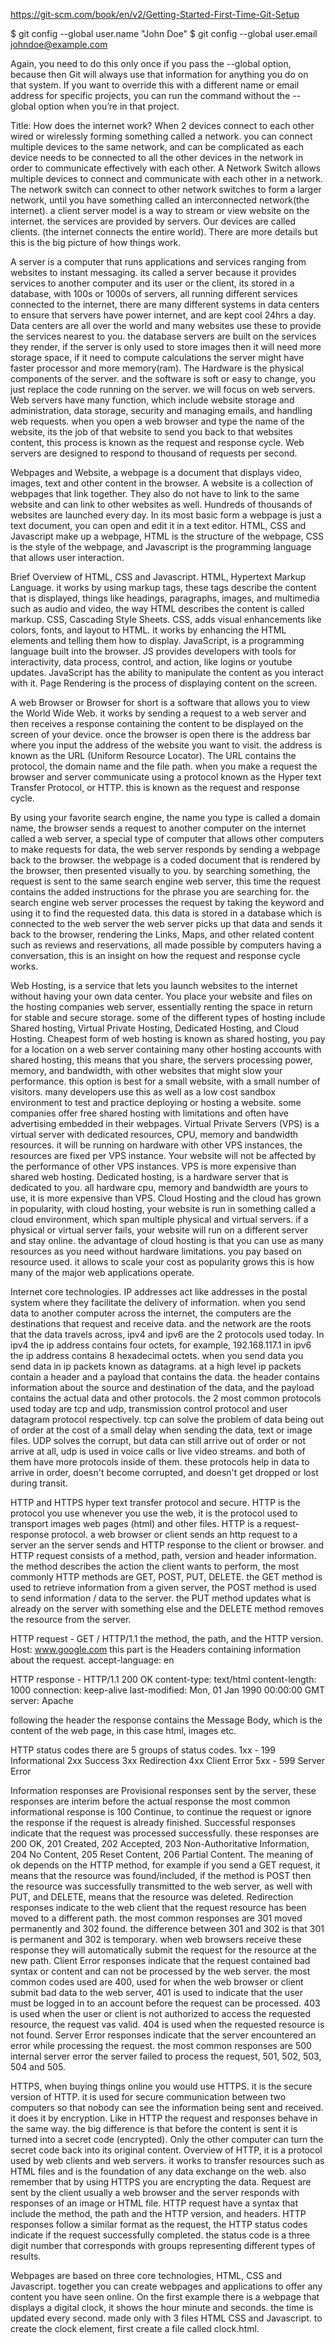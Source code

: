https://git-scm.com/book/en/v2/Getting-Started-First-Time-Git-Setup

$ git config --global user.name "John Doe"
$ git config --global user.email johndoe@example.com

Again, you need to do this only once if you pass the --global option, because then Git will always use that information for anything you do on that system. If you want to override this with a different name or email address for specific projects, you can run the command without the --global option when you’re in that project.



Title: How does the internet work?
When 2 devices connect to each other wired or wirelessly forming something called a network. you can connect multiple devices to the same network, and can be complicated as each device needs to be connected to all the other devices in the network in order to communicate effectively with each other. A Network Switch allows multiple devices to connect and communicate with each other in a network. The network switch can connect to other network switches to form a larger network, until you have something called an interconnected network(the internet).
a client server model is a way to stream or view website on the internet. the services are provided by servers. Our devices are called clients. (the internet connects the entire world). There are more details but this is the big picture of how things work.

A server is a computer that runs applications and services ranging from websites to instant messaging. its called a server because it provides services to another computer and its user or the client, its stored in a database, with 100s or 1000s of servers, all running different services connected to the internet, there are many different systems in data centers to ensure that servers have power internet, and are kept cool 24hrs a day. Data centers are all over the world and many websites use these to provide the services nearest to you. the database servers are built on the services they render, if the server is only used to store images then it will need more storage space, if it need to compute calculations the server might have faster processor and more memory(ram). The Hardware is the physical components of the server. and the software is soft or easy to change, you just replace the code running on the server. we will focus on web servers.
Web servers have many function, which include website storage and administration, data storage, security and managing emails, and handling web requests. when you open a web browser and type the name of the website, its the job of that website to send you back to that websites content, this process is known as the request and response cycle. Web servers are designed to respond to thousand of requests per second.

Webpages and Website, a webpage is a document that displays video, images, text and other content in the browser. A website is a collection of webpages that link together. They also do not have to link to the same website and can link to other websites as well. Hundreds of thousands of websites are launched every day. In its most basic form a webpage is just a text document, you can open and edit it in a text editor. HTML, CSS and Javascript make up a webpage, HTML is the structure of the webpage, CSS is the style of the webpage, and Javascript is the programming language that allows user interaction.

Brief Overview of HTML, CSS and Javascript.
HTML, Hypertext Markup Language. it works by using markup tags, these tags describe the content that is displayed, things like headings, paragraphs, images, and multimedia such as audio and video, the way HTML describes the content is called markup.
CSS, Cascading Style Sheets.
CSS, adds visual enhancements like colors, fonts, and layout to HTML. it works by enhancing the HTML elements and telling them how to display.
JavaScript, is a programming language built into the browser. JS provides developers with tools for interactivity, data process, control, and action, like logins or youtube updates. JavaScript has the ability to manipulate the content as you interact with it.
Page Rendering is the process of displaying content on the screen.

A web Browser or Browser for short is a software that allows you to view the World Wide Web. it works by sending a request to a web server and then receives a response containing the content to be displayed on the screen of your device. once the browser is open there is the address bar where you input the address of the website you want to visit. the address is known as the URL (Uniform Resource Locator). The URL contains the protocol, the domain name and the file path. when you make a request the browser and server communicate using a protocol known as the Hyper text Transfer Protocol, or HTTP. this is known as the request and response cycle.

By using your favorite search engine, the name you type is called a domain name, the browser sends a request to another computer on the internet called a web server, a special type of computer that allows other computers to make requests for data, the web server responds by sending a webpage back to the browser. the webpage is a coded document that is rendered by the browser, then presented visually to you. by searching something, the request is sent to the same search engine web server, this time the request contains the added instructions for the phrase you are searching for. the search engine web server processes the request by taking the keyword and using it to find the requested data. this data is stored in a database which is connected to the web server the web server picks up that data and sends it back to the browser, rendering the Links, Maps, and other related content such as reviews and reservations, all made possible by computers having a conversation, this is an insight on how the request and response cycle works.

Web Hosting, is a service that lets you launch websites to the internet without having your own data center. You place your website and files on the hosting companies web server, essentially renting the space in return for stable and secure storage. some of the different types of hosting include Shared hosting, Virtual Private Hosting, Dedicated Hosting, and Cloud Hosting.
Cheapest form of web hosting is known as shared hosting, you pay for a location on a web server containing many other hosting accounts with shared hosting, this means that you share, the servers processing power, memory, and bandwidth, with other websites that might slow your performance. this option is best for a small website, with a small number of visitors. many developers use this as well as a low cost sandbox environment to test and practice deploying or hosting a website. some companies offer free shared hosting with limitations and often have advertising embedded in their webpages.
Virtual Private Servers (VPS) is a virtual server with dedicated resources, CPU, memory and bandwidth resources. it will be running on hardware with other VPS instances, the resources are fixed per VPS instance. Your website will not be affected by the performance of other VPS instances. VPS is more expensive than shared web hosting.
Dedicated hosting, is a hardware server that is dedicated to you. all hardware cpu, memory and bandwidth are yours to use, it is more expensive than VPS.
Cloud Hosting and the cloud has grown in popularity, with cloud hosting, your website is run in something called a cloud environment, which span multiple physical and virtual servers. if a physical or virtual server fails, your website will run on a different server and stay online. the advantage of cloud hosting is that you can use as many resources as you need without hardware limitations.  you pay based on resource used. it allows to scale your cost as popularity grows this is how many of the major web applications operate.

Internet core technologies.
IP addresses act like addresses in the postal system where they facilitate the delivery of information.
when you send data to another computer across the internet, the computers are the destinations that request and receive data. and the network are the roots that the data travels across, ipv4 and ipv6 are the 2 protocols used today. In ipv4 the ip address contains four octets, for example, 192.168.117.1 in ipv6 the ip address contains 8 hexadecimal octets. when you send data you send data in ip packets known as datagrams. at a high level ip packets contain a header and a payload that contains the data. the header contains information about the source and destination of the data, and the payload contains the actual data and other protocols. the 2 most common protocols used today are tcp and udp, transmission control protocol and user datagram protocol respectively. tcp can solve the problem of data being out of order at the cost of a small delay when sending the data, text or image files. UDP solves the corrupt, but data can still arrive out of order or not arrive at all, udp is used in voice calls or live video streams. and both of them have more protocols inside of them. these protocols help in data to arrive in order, doesn't become corrupted, and doesn't get dropped or lost during transit.

HTTP and HTTPS hyper text transfer protocol and secure.
HTTP is the protocol you  use whenever you use the web, it is the protocol used to transport images web pages (html) and other files. HTTP is a request-response protocol. a web browser or client sends an http request to a server an the server sends and HTTP response to the client or browser.
and HTTP request consists of a method, path, version and header information. the method describes the action the client wants to perform, the most commonly HTTP methods are GET, POST, PUT, DELETE.
the GET method is used to retrieve information from a given server, the POST method is used to send information / data to the server. the PUT method updates what is already on the server with something else and the DELETE method removes the resource from the server.

HTTP request -
GET / HTTP/1.1              the method, the path, and the HTTP version.
Host: www.google.com        this part is the Headers containing information about the request.
accept-language: en

HTTP response -
HTTP/1.1 200 OK
content-type: text/html
content-length: 1000
connection: keep-alive
last-modified: Mon, 01 Jan 1990 00:00:00 GMT
server: Apache

following the header the response contains the Message Body, which is the content of the web page, in this case html, images etc.

HTTP status codes
there are 5 groups of status codes.
1xx - 199 Informational
2xx Success
3xx Redirection
4xx Client Error
5xx - 599 Server Error

Information responses are Provisional responses sent by the server, these responses are interim before the actual response the most common informational response is 100 Continue, to continue the request or ignore the response if the request is already finished.
Successful responses indicate that the request was processed successfully. these responses are 200 OK, 201 Created, 202 Accepted, 203 Non-Authoritative Information, 204 No Content, 205 Reset Content, 206 Partial Content.
The meaning of ok depends on the HTTP method, for example if you send a GET request, it means that the resource was found/included, if the method is POST then the resource was successfully transmitted to the web server, as well with PUT, and DELETE, means that the resource was deleted.
Redirection responses indicate to the web client that the request resource has been moved to a different path. the most common responses are 301 moved permanently and 302 found. the difference between 301 and 302 is that 301 is permanent and 302 is temporary. when web browsers receive these response they will automatically submit the request for the resource at the new path.
Client Error responses indicate that the request contained bad syntax or content and can not be processed by the web server. the most common codes used are 400, used for when the web browser or client submit bad data to the web server, 401 is used to indicate that the user must be logged in to an account before the request can be processed. 403 is used when the user or client is not authorized to access the requested resource, the request vas valid. 404 is used when the requested resource is not found.
Server Error responses indicate that the server encountered an error while processing the request. the most common responses are 500 internal server error the server failed to process the request, 501, 502, 503, 504 and 505.

HTTPS, when buying things online you would use HTTPS. it is the secure version of HTTP. it is used for secure communication between two computers so that nobody can see the information being sent and received. it does it by encryption. Like in HTTP the request and responses behave in the same way. the big difference is that before the content is sent it is turned into a secret code (encrypted). Only the other computer can turn the secret code back into its original content.
Overview of HTTP, it is a protocol used by web clients and web servers. it works to transfer resources such as HTML files and is the foundation of any data exchange on the web. also remember that by using HTTPS you are encrypting the data. Request are sent by the client usually a web browser and the server responds with responses of an image or HTML file. HTTP request have a syntax that include the method, the path and the HTTP version, and headers. HTTP responses follow a similar format as the request, the HTTP status codes indicate if the request successfully completed. the status code is a three digit number that corresponds with groups representing different types of results.

Webpages are based on three core technologies, HTML, CSS and Javascript. together you can create webpages and applications to offer any content you have seen online. On the first example there is a webpage that displays a digital clock, it shows the hour minute and seconds. the time is updated every second. made only with 3 files HTML CSS and Javascript. to create the clock element, first create a file called clock.html.